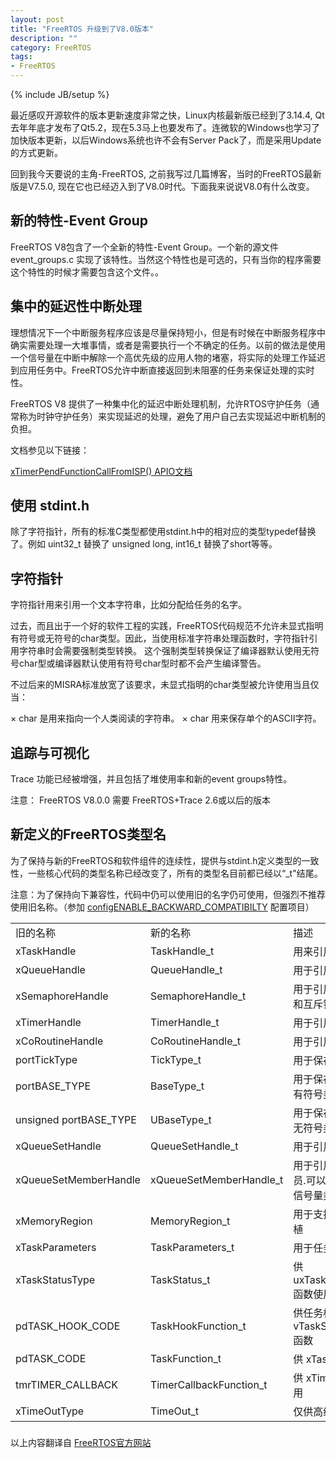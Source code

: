 ```yaml
---
layout: post
title: "FreeRTOS 升级到了V8.0版本"
description: ""
category: FreeRTOS
tags: 
- FreeRTOS 
---
```

{% include JB/setup %}





最近感叹开源软件的版本更新速度非常之快，Linux内核最新版已经到了3.14.4, Qt去年年底才发布了Qt5.2，现在5.3马上也要发布了。连微软的Windows也学习了加快版本更新，以后Windows系统也许不会有Server Pack了，而是采用Update的方式更新。


回到我今天要说的主角-FreeRTOS, 之前我写过几篇博客，当时的FreeRTOS最新版是V7.5.0, 现在它也已经迈入到了V8.0时代。下面我来说说V8.0有什么改变。

## 新的特性-Event Group

FreeRTOS V8包含了一个全新的特性-Event Group。一个新的源文件 event_groups.c 实现了该特性。当然这个特性也是可选的，只有当你的程序需要这个特性的时候才需要包含这个文件。。


## 集中的延迟性中断处理

理想情况下一个中断服务程序应该是尽量保持短小，但是有时候在中断服务程序中确实需要处理一大堆事情，或者是需要执行一个不确定的任务。以前的做法是使用一个信号量在中断中解除一个高优先级的应用人物的堵塞，将实际的处理工作延迟到应用任务中。FreeRTOS允许中断直接返回到未阻塞的任务来保证处理的实时性。

FreeRTOS V8 提供了一种集中化的延迟中断处理机制，允许RTOS守护任务（通常称为时钟守护任务）来实现延迟的处理，避免了用户自己去实现延迟中断机制的负担。

文档参见以下链接：

[xTimerPendFunctionCallFromISP() APIO文档](http://www.freertos.org/xTimerPendFunctionCallFromISR.html)


## 使用 stdint.h

除了字符指针，所有的标准C类型都使用stdint.h中的相对应的类型typedef替换了。例如 uint32_t 替换了 unsigned long, int16_t  替换了short等等。

## 字符指针

字符指针用来引用一个文本字符串，比如分配给任务的名字。

过去，而且出于一个好的软件工程的实践，FreeRTOS代码规范不允许未显式指明有符号或无符号的char类型。因此，当使用标准字符串处理函数时，字符指针引用字符串时会需要强制类型转换。 这个强制类型转换保证了编译器默认使用无符号char型或编译器默认使用有符号char型时都不会产生编译警告。

不过后来的MISRA标准放宽了该要求，未显式指明的char类型被允许使用当且仅当：

× char 是用来指向一个人类阅读的字符串。
× char 用来保存单个的ASCII字符。

## 追踪与可视化

Trace 功能已经被增强，并且包括了堆使用率和新的event groups特性。
  
注意： FreeRTOS V8.0.0 需要 FreeRTOS+Trace 2.6或以后的版本

## 新定义的FreeRTOS类型名

为了保持与新的FreeRTOS和软件组件的连续性，提供与stdint.h定义类型的一致性，一些核心代码的类型名称已经改变了，所有的类型名目前都已经以“_t"结尾。

注意：为了保持向下兼容性，代码中仍可以使用旧的名字仍可使用，但强烈不推荐使用旧名称。（参加 [configENABLE_BACKWARD_COMPATIBILTY](http://www.freertos.org/a00110.html#configENABLE_BACKWARD_COMPATIBILITY) 配置项目）

<table>
<tr>
    <td> 旧的名称 </td>
    <td> 新的名称 </td>
    <td> 描述     </td>
</tr>
<tr>
    <td> xTaskHandle  </td>
    <td> TaskHandle_t </td>
    <td> 用来引用任务 </td>
</tr>
<tr>
    <td> xQueueHandle  </td>
    <td> QueueHandle_t </td>
    <td> 用于引用队列  </td>
</tr>
<tr>
    <td> xSemaphoreHandle </td>
    <td> SemaphoreHandle_t </td>
    <td> 用于引用二值、计数、递归和互斥锁类型信号量     </td>
</tr>
<tr>
    <td> xTimerHandle </td>
    <td> TimerHandle_t </td>
    <td> 用于引用软件定时器     </td>
</tr>
<tr>
    <td> xCoRoutineHandle </td>
    <td> CoRoutineHandle_t </td>
    <td> 用于引用协程     </td>
</tr>
<tr>
    <td> portTickType </td>
    <td> TickType_t </td>
    <td> 用于保存心跳计数值     </td>
</tr>
<tr>
    <td> portBASE_TYPE </td>
    <td> BaseType_t </td>
    <td> 用于保存该架构最有效率的有符号类型     </td>
</tr>
<tr>
    <td> unsigned portBASE_TYPE </td>
    <td> UBaseType_t </td>
    <td> 用于保存该架构最有效率的无符号类型    </td>
</tr>
<tr>
    <td> xQueueSetHandle </td>
    <td> QueueSetHandle_t </td>
    <td> 用于引用 queue set     </td>
</tr>
<tr>
    <td> xQueueSetMemberHandle </td>
    <td> xQueueSetMemberHandle_t </td>
    <td> 用于引用一个 queue set成员.可以是队列或其他任何信号量类型 </td>
</tr>
<tr>
    <td> xMemoryRegion </td>
    <td> MemoryRegion_t </td>
    <td> 用于支持内存保护架构的移植    </td>
</tr>
<tr>
    <td> xTaskParameters </td>
    <td> TaskParameters_t </td>
    <td> 用于任务函数参数    </td>
</tr>
<tr>
    <td> xTaskStatusType </td>
    <td> TaskStatus_t </td>
    <td> 供uxTaskGetSytemState()函数使用     </td>
</tr>
<tr>
    <td> pdTASK_HOOK_CODE </td>
    <td> TaskHookFunction_t </td>
    <td> 供任务标签函数使用 例如vTaskSetApplicationTag()函数  </td>
</tr>
<tr>
    <td> pdTASK_CODE </td>
    <td> TaskFunction_t </td>
    <td> 供 xTaskCreate()函数使用     </td>
</tr>
<tr>
    <td> tmrTIMER_CALLBACK </td>
    <td> TimerCallbackFunction_t </td>
    <td> 供 xTimerCreate()函数使用     </td>
</tr>
<tr>
    <td> xTimeOutType </td>
    <td> TimeOut_t </td>
    <td> 仅供高级用户使用     </td>
</tr>
</table>



### 

以上内容翻译自 [FreeRTOS官方网站](http://www.freertos.org/upgrading-to-FreeRTOS-V8.html)
